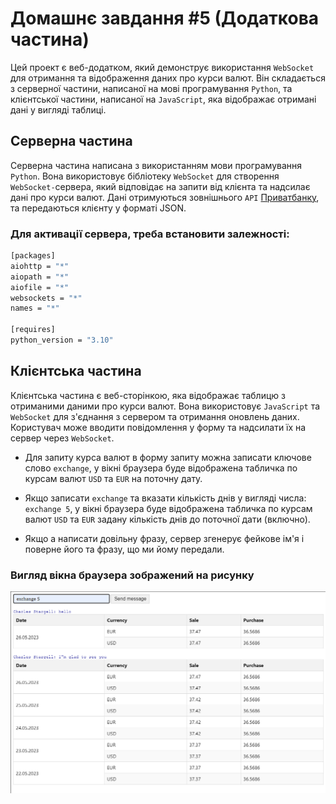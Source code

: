 # Домашнє завдання #5 (Додаткова частина)

Цей проект є веб-додатком, який демонструє використання `WebSocket` для отримання та відображення даних про курси валют. Він складається з серверної частини, написаної на мові програмування `Python`, та клієнтської частини, написаної на `JavaScript`, яка відображає отримані дані у вигляді таблиці.

## Серверна частина

Серверна частина написана з використанням мови програмування `Python`. Вона використовує бібліотеку `WebSocket` для створення `WebSocket-`сервера, який відповідає на запити від клієнта та надсилає дані про курси валют. Дані отримуються зовнішнього `API` [Приватбанку](https://api.privatbank.ua/#p24/exchangeArchive), та передаються клієнту у форматі JSON.

### Для активації сервера, треба встановити залежності:

```bash
[packages]
aiohttp = "*"
aiopath = "*"
aiofile = "*"
websockets = "*"
names = "*"

[requires]
python_version = "3.10"
```

## Клієнтська частина

Клієнтська частина є веб-сторінкою, яка відображає таблицю з отриманими даними про курси валют. Вона використовує `JavaScript` та `WebSocket` для з'єднання з сервером та отримання оновлень даних. Користувач може вводити повідомлення у форму та надсилати їх на сервер через `WebSocket`.

- Для запиту курса валют в форму запиту можна записати ключове слово `exchange`, у вікні браузера буде відображена табличка по курсам валют `USD` та `EUR` на поточну дату.

- Якщо записати `exchange` та вказати кількість днів у вигляді числа: `exchange 5`, у вікні браузера буде відображена табличка по курсам валют `USD` та `EUR` задану кількість днів до поточної дати (включно).

- Якщо а написати довільну фразу, сервер згенерує фейкове ім'я і поверне його та фразу, що ми йому передали.

### Вигляд вікна браузера зображений на рисунку

![Вигляд вікна браузера](./pictures/example.png)
